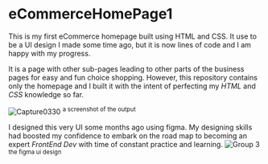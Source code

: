 # eCommerceHomePage1
This is my first eCommerce homepage built using HTML and CSS. It use to be a UI design I made some time ago, but it is now lines of code and I am happy with my progress.

It is a page with other sub-pages leading to other parts of the business pages for easy and fun choice shopping. However, this repository contains only the homepage and I built it with the intent of perfecting my _HTML_ and _CSS_ knowledge so far. 

![Capture0330](https://user-images.githubusercontent.com/87153210/161042840-d19b4227-aefd-4a65-b182-2a408a485566.PNG)
<sup>a screenshot of the output</sup>

I designed this very UI some months ago using figma. My designing skills had boosted my confidence to embark on the road map to becoming an expert _FrontEnd Dev_ with time of constant practice and learning. 
![Group 3](https://user-images.githubusercontent.com/87153210/161045049-f65f7307-15fe-4731-8716-78cd9e1a8772.png)
<sup>the figma ui design</sup>
